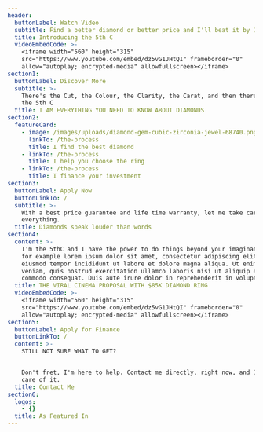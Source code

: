 ```yaml
---
header:
  buttonLabel: Watch Video
  subtitle: Find a better diamond or better price and I'll beat it by 10%
  title: Introducing the 5th C
  videoEmbedCode: >-
    <iframe width="560" height="315"
    src="https://www.youtube.com/embed/dz5vG1JHtQI" frameborder="0"
    allow="autoplay; encrypted-media" allowfullscreen></iframe>
section1:
  buttonLabel: Discover More
  subtitle: >-
    There's the Cut, the Colour, the Clarity, the Carat, and then there's me,
    the 5th C
  title: I AM EVERYTHING YOU NEED TO KNOW ABOUT DIAMONDS
section2:
  featureCard:
    - image: /images/uploads/diamond-gem-cubic-zirconia-jewel-68740.png
      linkTo: /the-process
      title: I find the best diamond
    - linkTo: /the-process
      title: I help you choose the ring
    - linkTo: /the-process
      title: I finance your investment
section3:
  buttonLabel: Apply Now
  buttonLinkTo: /
  subtitle: >-
    With a best price guarantee and life time warranty, let me take care of
    everything.
  title: Diamonds speak louder than words
section4:
  content: >-
    I'm the 5thC and I have the power to do things beyond your imagination. Take
    for example lorem ipsum dolor sit amet, consectetur adipiscing elit, sed do
    eiusmod tempor incididunt ut labore et dolore magna aliqua. Ut enim ad minim
    veniam, quis nostrud exercitation ullamco laboris nisi ut aliquip ex ea
    commodo consequat. Duis aute irure dolor in reprehenderit in voluptate vel
  title: THE VIRAL CINEMA PROPOSAL WITH $85K DIAMOND RING
  videoEmbedCode: >-
    <iframe width="560" height="315"
    src="https://www.youtube.com/embed/dz5vG1JHtQI" frameborder="0"
    allow="autoplay; encrypted-media" allowfullscreen></iframe>
section5:
  buttonLabel: Apply for Finance
  buttonLinkTo: /
  content: >-
    STILL NOT SURE WHAT TO GET?


    Don't fret, I'm here to help. Contact me directly, right now, and I'll take
    care of it.
  title: Contact Me
section6:
  logos:
    - {}
  title: As Featured In
---
```


